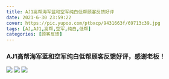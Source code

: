 ```yaml
---
title: AJ1高帮海军蓝和空军纯白低帮顾客反馈好评
date: 2021-6-30 23:59:22
cover: https://pic.yupoo.com/ptbxcp/9431663f/69713c39.jpg
tags: [AJ,AJ1,高帮,空军,纯白,低帮]
categories: [顾客反馈]
---
```


###  AJ1高帮海军蓝和空军纯白低帮顾客反馈好评，感谢老板！
![](https://pic.yupoo.com/ptbxcp/f991892a/5e0eb244.jpg)
![](https://pic.yupoo.com/ptbxcp/320c7c77/0ee7db67.jpg)
![](https://pic.yupoo.com/ptbxcp/9431663f/69713c39.jpg)
